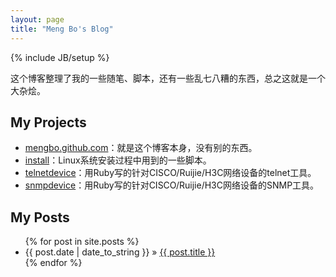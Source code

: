 ```yaml
---
layout: page
title: "Meng Bo's Blog"
---
```

{% include JB/setup %}

这个博客整理了我的一些随笔、脚本，还有一些乱七八糟的东西，总之这就是一个大杂烩。


## My Projects

* [mengbo.github.com](https://github.com/mengbo/mengbo.github.com)：就是这个博客本身，没有别的东西。
* [install](https://github.com/mengbo/install)：Linux系统安装过程中用到的一些脚本。
* [telnetdevice](https://github.com/mengbo/telnetdevice)：用Ruby写的针对CISCO/Ruijie/H3C网络设备的telnet工具。
* [snmpdevice](https://github.com/mengbo/snmpdevice)：用Ruby写的针对CISCO/Ruijie/H3C网络设备的SNMP工具。


## My Posts

<ul class="posts">
  {% for post in site.posts %}
    <li><span>{{ post.date | date_to_string }}</span> &raquo; <a href="{{ BASE_PATH }}{{ post.url }}">{{ post.title }}</a></li>
  {% endfor %}
</ul>


